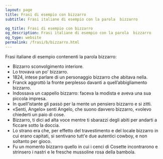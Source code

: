```yaml
---
layout: page
title: Frasi di esempio con bizzarro 
subtitle: Frasi italiane di esempio con la parola  bizzarro

og_title: Frasi di esempio con bizzarro 
og_description: Frasi italiane di esempio con la parola  bizzarro
og_type: website
permalink: /frasi/b/bizzarro.html
---
```


Frasi italiane di esempio contenenti la parola bizzarro:


- Bizzarro sconvolgimento interiore.
- Lo trovava un po' bizzarro.
- 1824, intese parlare di un personaggio bizzarro che abitava nella.
- Franck aggrottò la fronte perplesso davanti a quell’abbigliamento bizzarro.
- Indossava un cappello bizzarro: faceva la modista e aveva una sua piccola impresa.
- In quell’istante gli passò per la mente un pensiero bizzarro e si zittì.
- «Senti, Angelo» senti Angelo, che suono davvero bizzarro, «volevo chiederti un paio di cose.
- Bizzarro, ti dici ad alta voce mentre ti sbarazzi degli abiti per andarti a ficcare sotto la doccia.
- Lo strano era che, per effetto del travestimento e del locale bizzarro in cui erano capitati, si sentivano tutt'e due autentici cowboy, e non soltanto per gioco.
- Fu un momento bizzarro quello in cui i cenci di Cosette incontrarono e strinsero i nastri e le fresche mussoline rosa della bambola.
